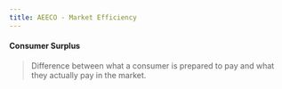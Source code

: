 ```yaml
---
title: AEECO - Market Efficiency
---
```

#### Consumer Surplus
> Difference between what a consumer is prepared to pay and what they actually pay in the market.

